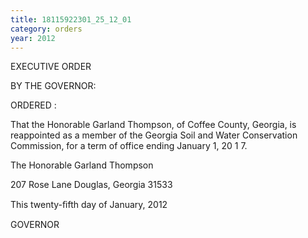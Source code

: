 ```yaml
---
title: 18115922301_25_12_01
category: orders
year: 2012
---
```

 

EXECUTIVE ORDER

BY THE GOVERNOR:

ORDERED :

That the Honorable Garland Thompson, of Coffee County, Georgia,
is reappointed as a member of the Georgia Soil and Water
Conservation Commission, for a term of office ending January 1,
20 1 7.

The Honorable Garland Thompson

207 Rose Lane
Douglas, Georgia 31533

This twenty-ﬁfth day of January, 2012

GOVERNOR

   
   

